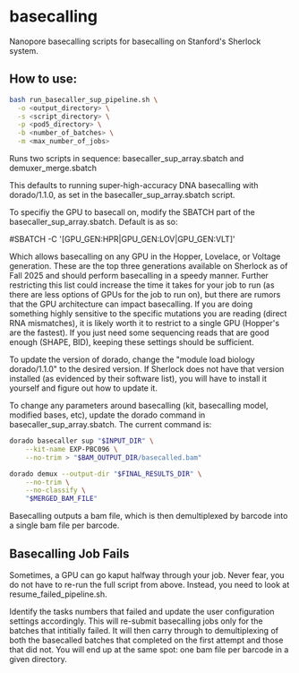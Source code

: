 # basecalling
Nanopore basecalling scripts for basecalling on Stanford's Sherlock system.

## How to use:  
```bash
bash run_basecaller_sup_pipeline.sh \
  -o <output_directory> \
  -s <script_directory> \
  -p <pod5_directory> \
  -b <number_of_batches> \
  -m <max_number_of_jobs>
```


Runs two scripts in sequence: basecaller_sup_array.sbatch and demuxer_merge.sbatch

This defaults to running super-high-accuracy DNA basecalling with dorado/1.1.0, as set in the basecaller_sup_array.sbatch script.

To specifiy the GPU to basecall on, modify the SBATCH part of the basecaller_sup_array.sbatch. Default is as so:

#SBATCH -C '[GPU_GEN:HPR|GPU_GEN:LOV|GPU_GEN:VLT]'

Which allows basecalling on any GPU in the Hopper, Lovelace, or Voltage generation. These are the top three generations available on Sherlock as of Fall 2025 and should perform basecalling in a speedy manner. Further restricting this list could increase the time it takes for your job to run (as there are less options of GPUs for the job to run on), but there are rumors that the GPU architecture can impact basecalling. If you are doing something highly sensitive to the specific mutations you are reading (direct RNA mismatches), it is likely worth it to restrict to a single GPU (Hopper's are the fastest). If you just need some sequencing reads that are good enough (SHAPE, BID), keeping these settings should be sufficient.

To update the version of dorado, change the "module load biology dorado/1.1.0" to the desired version. If Sherlock does not have that version installed (as evidenced by their software list), you will have to install it yourself and figure out how to update it.

To change any parameters around basecalling (kit, basecalling model, modified bases, etc), update the dorado command in basecaller_sup_array.sbatch. The current command is:

```bash
dorado basecaller sup "$INPUT_DIR" \
    --kit-name EXP-PBC096 \
    --no-trim > "$BAM_OUTPUT_DIR/basecalled.bam"

dorado demux --output-dir "$FINAL_RESULTS_DIR" \
    --no-trim \
    --no-classify \
    "$MERGED_BAM_FILE"
```

Basecalling outputs a bam file, which is then demultiplexed by barcode into a single bam file per barcode.

## Basecalling Job Fails

Sometimes, a GPU can go kaput halfway through your job. Never fear, you do not have to re-run the full script from above. Instead, you need to look at resume_failed_pipeline.sh.

Identify the tasks numbers that failed and update the user configuration settings accordingly. This will re-submit basecalling jobs only for the batches that intitially failed. It will then carry through to demultiplexing of both the basecalled batches that completed on the first attempt and those that did not. You will end up at the same spot: one bam file per barcode in a given directory.
